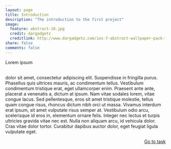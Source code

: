 ```yaml
---
layout: page
title: Introduction
description: "The introduction to the first project"
image:
  feature: abstract-10.jpg
  credit: dargadgetz
  creditlink: http://www.dargadgetz.com/ios-7-abstract-wallpaper-pack-for-iphone-5-and-ipod-touch-retina/
share: false
comments: false
---
```

Lorem ipsum 

<br>dolor sit amet, consectetur adipiscing elit. Suspendisse in fringilla purus. Phasellus quis ultrices mauris, ac condimentum tellus. Vestibulum condimentum tristique erat, eget ullamcorper enim. Praesent ante ante, placerat a venenatis a, dictum at ipsum. Nam vitae sodales lorem, vitae congue lacus. Sed pellentesque, eros sit amet tristique molestie, tellus quam congue risus, rhoncus dictum nibh orci ut massa. Vivamus interdum erat ipsum, sit amet vulputate risus semper at. Vestibulum odio arcu, scelerisque id eros in, elementum ornare felis. Integer nec lectus et turpis ultricies gravida vitae nec est. Nulla non aliquam arcu, id vehicula dolor. Cras vitae dolor tortor. Curabitur dapibus auctor dolor, eget feugiat ligula vulputate eget. 







<div style="float: right"> 
<a href="{{ site.url }}/business-administration/project/task/" class="btn">Go to task</a>
</div>
